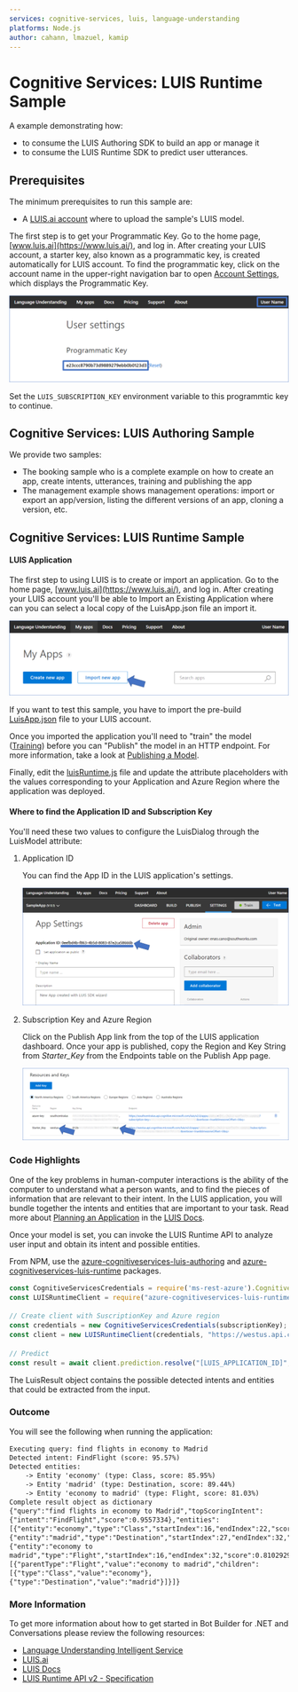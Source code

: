 ```yaml
---
services: cognitive-services, luis, language-understanding
platforms: Node.js
author: cahann, lmazuel, kamip
---
```


# Cognitive Services: LUIS Runtime Sample

A example demonstrating how:
- to consume the LUIS Authoring SDK to build an app or manage it
- to consume the LUIS Runtime SDK to predict user utterances.

## Prerequisites

The minimum prerequisites to run this sample are:
* A [LUIS.ai account](https://www.luis.ai/) where to upload the sample's LUIS model.

The first step is to get your Programmatic Key. Go to the home page, [www.luis.ai](https://www.luis.ai/), and log in. After creating your LUIS account, a starter key, also known as a programmatic key, is created automatically for LUIS account. To find the programmatic key, click on the account name in the upper-right navigation bar to open [Account Settings](https://www.luis.ai/user/settings), which displays the Programmatic Key.

![Get the programmatic key](images/programmatic-key.png)

Set the `LUIS_SUBSCRIPTION_KEY` environment variable to this programmtic key to continue.

## Cognitive Services: LUIS Authoring Sample

We provide two samples:

- The booking sample who is a complete example on how to create an app, create intents, utterances, training and publishing the app
- The management example shows management operations: import or export an app/version, listing the different versions of an app, cloning a version, etc.

## Cognitive Services: LUIS Runtime Sample

#### LUIS Application

The first step to using LUIS is to create or import an application. Go to the home page, [www.luis.ai](https://www.luis.ai/), and log in. After creating your LUIS account you'll be able to Import an Existing Application where can you can select a local copy of the LuisApp.json file an import it.

![Import an Existing Application](images/prereqs-import.png)

If you want to test this sample, you have to import the pre-build [LuisApp.json](LuisApp.json) file to your LUIS account.

Once you imported the application you'll need to "train" the model ([Training](https://docs.microsoft.com/en-us/azure/cognitive-services/luis/train-test)) before you can "Publish" the model in an HTTP endpoint. For more information, take a look at [Publishing a Model](https://docs.microsoft.com/en-us/azure/cognitive-services/luis/publishapp).

Finally, edit the [luisRuntime.js](luisRuntime.js) file and update the attribute placeholders with the values corresponding to your Application and Azure Region where the application was deployed.

#### Where to find the Application ID and Subscription Key

You'll need these two values to configure the LuisDialog through the LuisModel attribute:

1. Application ID

    You can find the App ID in the LUIS application's settings.

    ![App Settings](images/prereqs-appid.png)

2. Subscription Key and Azure Region

    Click on the Publish App link from the top of the LUIS application dashboard. Once your app is published, copy the Region and Key String from *Starter_Key* from the Endpoints table on the Publish App page.

    ![Programmatic API Key](images/prereqs-apikey.png)


### Code Highlights

One of the key problems in human-computer interactions is the ability of the computer to understand what a person wants, and to find the pieces of information that are relevant to their intent. In the LUIS application, you will bundle together the intents and entities that are important to your task. Read more about [Planning an Application](https://docs.microsoft.com/en-us/azure/cognitive-services/luis/plan-your-app) in the [LUIS Docs](https://docs.microsoft.com/en-us/azure/cognitive-services/luis/).

Once your model is set, you can invoke the LUIS Runtime API to analyze user input and obtain its intent and possible entities.

From NPM, use the [azure-cognitiveservices-luis-authoring](https://www.npmjs.com/package/azure-cognitiveservices-luis-authoring) and  [azure-cognitiveservices-luis-runtime](https://www.npmjs.com/package/azure-cognitiveservices-luis-runtime)  packages.

````javascript
const CognitiveServicesCredentials = require('ms-rest-azure').CognitiveServicesCredentials;
const LUISRuntimeClient = require("azure-cognitiveservices-luis-runtime");

// Create client with SuscriptionKey and Azure region
const credentials = new CognitiveServicesCredentials(subscriptionKey);
const client = new LUISRuntimeClient(credentials, "https://westus.api.cognitive.microsoft.com")

// Predict
const result = await client.prediction.resolve("[LUIS_APPLICATION_ID]", "Text to Predict or User input")
````

The LuisResult object contains the possible detected intents and entities that could be extracted from the input.

### Outcome

You will see the following when running the application:

```
Executing query: find flights in economy to Madrid
Detected intent: FindFlight (score: 95.57%)
Detected entities:
	-> Entity 'economy' (type: Class, score: 85.95%)
	-> Entity 'madrid' (type: Destination, score: 89.44%)
	-> Entity 'economy to madrid' (type: Flight, score: 81.03%)
Complete result object as dictionary
{"query":"find flights in economy to Madrid","topScoringIntent":{"intent":"FindFlight","score":0.9557334},"entities":[{"entity":"economy","type":"Class","startIndex":16,"endIndex":22,"score":0.8595318},{"entity":"madrid","type":"Destination","startIndex":27,"endIndex":32,"score":0.8943938},{"entity":"economy to madrid","type":"Flight","startIndex":16,"endIndex":32,"score":0.8102929}],"compositeEntities":[{"parentType":"Flight","value":"economy to madrid","children":[{"type":"Class","value":"economy"},{"type":"Destination","value":"madrid"}]}]}
```

### More Information

To get more information about how to get started in Bot Builder for .NET and Conversations please review the following resources:
* [Language Understanding Intelligent Service](https://azure.microsoft.com/en-us/services/cognitive-services/language-understanding-intelligent-service/)
* [LUIS.ai](https://www.luis.ai)
* [LUIS Docs](https://docs.microsoft.com/en-us/azure/cognitive-services/luis/home)
* [LUIS Runtime API v2 - Specification](https://github.com/Azure/azure-rest-api-specs/tree/current/specification/cognitiveservices/data-plane/LUIS/Runtime)